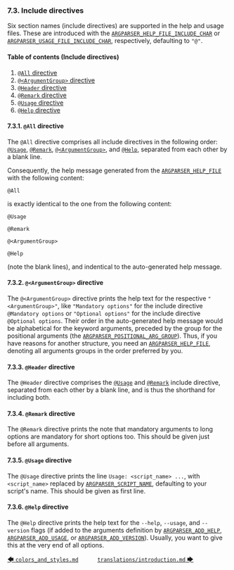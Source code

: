 ### 7.3. Include directives

Six section names (include directives) are supported in the help and usage files. These are introduced with the [`ARGPARSER_HELP_FILE_INCLUDE_CHAR`](environment_variables/environment_variables.md#7525-argparser_help_file_include_char) or [`ARGPARSER_USAGE_FILE_INCLUDE_CHAR`](environment_variables/environment_variables.md#7548-argparser_usage_file_include_char), respectively, defaulting to `"@"`.

<!-- <toc title="Table of contents (Include directives)"> -->
#### Table of contents (Include directives)

1. [`@All` directive](#731-all-directive)
1. [`@<ArgumentGroup>` directive](#732-argumentgroup-directive)
1. [`@Header` directive](#733-header-directive)
1. [`@Remark` directive](#734-remark-directive)
1. [`@Usage` directive](#735-usage-directive)
1. [`@Help` directive](#736-help-directive)
<!-- </toc> -->

#### 7.3.1. `@All` directive

The `@All` directive comprises all include directives in the following order: [`@Usage`](#735-usage-directive), [`@Remark`](#734-remark-directive), [`@<ArgumentGroup>`](#732-argumentgroup-directive), and [`@Help`](#736-help-directive), separated from each other by a blank line.

Consequently, the help message generated from the [`ARGPARSER_HELP_FILE`](environment_variables/environment_variables.md#7524-argparser_help_file) with the following content:

```text
@All
```

is exactly identical to the one from the following content:

```text
@Usage

@Remark

@<ArgumentGroup>

@Help
```

(note the blank lines), and indentical to the auto-generated help message.

#### 7.3.2. `@<ArgumentGroup>` directive

The `@<ArgumentGroup>` directive prints the help text for the respective `"<ArgumentGroup>"`, like `"Mandatory options"` for the include directive `@Mandatory options` or `"Optional options"` for the include directive `@Optional options`. Their order in the auto-generated help message would be alphabetical for the keyword arguments, preceded by the group for the positional arguments (the [`ARGPARSER_POSITIONAL_ARG_GROUP`](environment_variables/environment_variables.md#7534-argparser_positional_arg_group)). Thus, if you have reasons for another structure, you need an [`ARGPARSER_HELP_FILE`](environment_variables/environment_variables.md#7524-argparser_help_file), denoting all arguments groups in the order preferred by you.

#### 7.3.3. `@Header` directive

The `@Header` directive comprises the [`@Usage`](#735-usage-directive) and [`@Remark`](#734-remark-directive) include directive, separated from each other by a blank line, and is thus the shorthand for including both.

#### 7.3.4. `@Remark` directive

The `@Remark` directive prints the note that mandatory arguments to long options are mandatory for short options too. This should be given just before all arguments.

#### 7.3.5. `@Usage` directive

The `@Usage` directive prints the line `Usage: <script_name> ...`, with `<script_name>` replaced by [`ARGPARSER_SCRIPT_NAME`](environment_variables/environment_variables.md#7537-argparser_script_name), defaulting to your script's name. This should be given as first line.

#### 7.3.6. `@Help` directive

The `@Help` directive prints the help text for the `--help`, `--usage`, and `--version` flags (if added to the arguments definition by [`ARGPARSER_ADD_HELP`](environment_variables/environment_variables.md#752-argparser_add_help), [`ARGPARSER_ADD_USAGE`](environment_variables/environment_variables.md#753-argparser_add_usage), or [`ARGPARSER_ADD_VERSION`](environment_variables/environment_variables.md#754-argparser_add_version)). Usually, you want to give this at the very end of all options.

[&#129092;&nbsp;`colors_and_styles.md`](colors_and_styles.md)
&nbsp;&nbsp;&nbsp;&nbsp;&nbsp;&nbsp;&nbsp;&nbsp;&nbsp;&nbsp;[`translations/introduction.md`&nbsp;&#129094;](translations/introduction.md)
